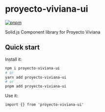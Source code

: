 # proyecto-viviana-ui

[![pnpm](https://img.shields.io/badge/maintained%20with-pnpm-cc00ff.svg?style=for-the-badge&logo=pnpm)](https://pnpm.io/)

Solid.js Component library for Proyecto Viviana

## Quick start

Install it:

```bash
npm i proyecto-viviana-ui
# or
yarn add proyecto-viviana-ui
# or
pnpm add proyecto-viviana-ui
```

Use it:

```tsx
import {} from 'proyecto-viviana-ui'
```
